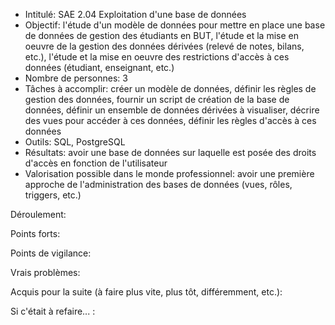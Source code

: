 - Intitulé: SAE 2.04 Exploitation d'une base de données
- Objectif:  l'étude d'un modèle de données pour mettre en place une base de données de gestion des étudiants en BUT, l'étude et la mise en oeuvre de la gestion des données dérivées (relevé de notes, bilans, etc.), l'étude et la mise en oeuvre des restrictions d'accès à ces données (étudiant, enseignant, etc.)
- Nombre de personnes: 3
- Tâches à accomplir: créer un modèle de données, définir les règles de gestion des données, fournir un script de création de la base de données, définir un ensemble de données dérivées à visualiser, décrire des vues pour accéder à ces données, définir les règles d'accès à ces données
- Outils: SQL, PostgreSQL
- Résultats: avoir une base de données sur laquelle est posée des droits d'accès en fonction de l'utilisateur
- Valorisation possible dans le monde professionnel: avoir une première approche de l'administration des bases de données (vues, rôles, triggers, etc.)

Déroulement: 

Points forts: 

Points de vigilance:

Vrais problèmes: 

Acquis pour la suite (à faire plus vite, plus tôt, différemment, etc.):

Si c'était à refaire... : 

